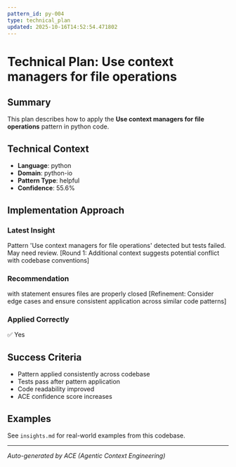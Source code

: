 ```yaml
---
pattern_id: py-004
type: technical_plan
updated: 2025-10-16T14:52:54.471802
---
```

# Technical Plan: Use context managers for file operations

## Summary

This plan describes how to apply the **Use context managers for file operations** pattern in python code.

## Technical Context

- **Language**: python
- **Domain**: python-io
- **Pattern Type**: helpful
- **Confidence**: 55.6%

## Implementation Approach

### Latest Insight

Pattern 'Use context managers for file operations' detected but tests failed. May need review. [Round 1: Additional context suggests potential conflict with codebase conventions]

### Recommendation

with statement ensures files are properly closed [Refinement: Consider edge cases and ensure consistent application across similar code patterns]

### Applied Correctly

✅ Yes

## Success Criteria

- Pattern applied consistently across codebase
- Tests pass after pattern application
- Code readability improved
- ACE confidence score increases

## Examples

See `insights.md` for real-world examples from this codebase.

---

*Auto-generated by ACE (Agentic Context Engineering)*
